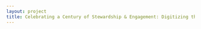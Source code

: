 ```yaml
--- 
layout: project 
title: Celebrating a Century of Stewardship & Engagement: Digitizing the Collections of National Park Service Directors
---
```



